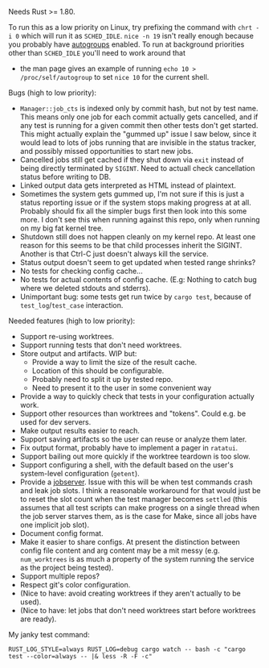 Needs Rust >= 1.80.

To run this as a low priority on Linux, try prefixing the command with `chrt -i
0` which will run it as `SCHED_IDLE`. `nice -n 19` isn't really enough because
you probably have
[autogroups](https://man7.org/linux/man-pages/man7/sched.7.html) enabled. To run
at background priorities other than `SCHED_IDLE` you'll need to work around that
- the man page gives an example of running `echo 10 > /proc/self/autogroup` to
set `nice 10` for the current shell.

Bugs (high to low priority):

 - `Manager::job_cts` is indexed only by commit hash, but not by test name. This
   means only one job for each commit actually gets cancelled, and if any test
   is running for a given commit then other tests don't get started. This might
   actually explain the "gummed up" issue I saw below, since it would lead to
   lots of jobs running that are invisible in the status tracker, and possibly
   missed opportunities to start new jobs.
 - Cancelled jobs still get cached if they shut down via `exit` instead of being
   directly terminated by `SIGINT`. Need to actuall check cancellation status before writing to DB.
 - Linked output data gets interpreted as HTML instead of plaintext.
 - Sometimes the system gets gummed up, I'm not sure if this is just a
   status reporting issue or if the system stops making progress at at all.
   Probably should fix all the simpler bugs first then look into this some more.
   I don't see this when running against this repo, only when running on my big fat kernel tree.
 - Shutdown still does not happen cleanly on my kernel repo. At least one reason
   for this seems to be that child processes inherit the SIGINT. Another is that
   Ctrl-C just doesn't always kill the service.
 - Status output doesn't seem to get updated when tested range shrinks?
 - No tests for checking config cache...
 - No tests for actual contents of config cache. (E.g: Nothing to catch bug
   where we deleted stdouts and stderrs).
 - Unimportant bug: some tests get run twice by `cargo test`, because of
   `test_log`/`test_case` interaction.

Needed features (high to low priority):

 - Support re-using worktrees.
 - Support running tests that don't need worktrees.
 - Store output and artifacts. WIP but:
   - Provide a way to limit the size of the result cache.
   - Location of this should be configurable.
   - Probably need to split it up by tested repo.
   - Need to present it to the user in some convenient way
 - Provide a way to quickly check that tests in your configuration actually work.
 - Support other resources than worktrees and "tokens". Could e.g. be used for
   dev servers.
 - Make output results easier to reach.
 - Support saving artifacts so the user can reuse or analyze them later.
 - Fix output format, probably have to implement a pager in `ratatui`.
 - Support bailing out more quickly if the worktree teardown is too slow.
 - Support configuring a shell, with the default based on the user's
   system-level configuration (`getent`).
 - Provide a
   [jobserver](https://www.gnu.org/software/make/manual/html_node/Job-Slots.html).
   Issue with this will be when test commands crash and leak job slots. I think
   a reasonable workaround for that would just be to reset the slot count when
   the test manager becomes `settled` (this assumes that all test scripts can
   make progress on a single thread when the job server starves them, as is the
   case for Make, since all jobs have one implicit job slot).
 - Document config format.
 - Make it easier to share configs. At present the distinction between config
   file content and arg content may be a mit messy (e.g. `num_worktrees` is as
   much a property of the system running the service as the project being
   tested).
 - Support multiple repos?
 - Respect git's color configuration.
 - (Nice to have: avoid creating worktrees if they aren't actually to be used).
 - (Nice to have: let jobs that don't need worktrees start before worktrees are ready).

My janky test command:

```
RUST_LOG_STYLE=always RUST_LOG=debug cargo watch -- bash -c "cargo test --color=always -- |& less -R -F -c"
```